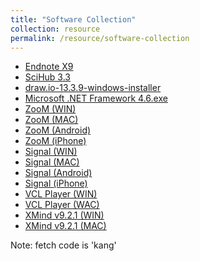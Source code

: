 ```yaml
---
title: "Software Collection"
collection: resource
permalink: /resource/software-collection
---
```

* [Endnote X9](https://pan.baidu.com/s/1rXHrNLKQRERX6Gmv1UmeSw)
* [SciHub 3.3](https://pan.baidu.com/s/1cWkHNH9si2YRcNGOAM6wQA)
* [draw.io-13.3.9-windows-installer](https://pan.baidu.com/s/1SoGCHMEdU7YHLX13XbG0vA)
* [Microsoft .NET Framework 4.6.exe](https://pan.baidu.com/s/1ULsqVNvmLhQ4WtaGbGMPdw)
* [ZooM (WIN)](https://pan.baidu.com/s/1etLtOz5Cfr-Wl_bYs-lFGQ)
* [ZooM (MAC)](https://pan.baidu.com/s/1dffQbIQlVimOi134jPOw7Q)
* [ZooM (Android)](https://pan.baidu.com/s/1Rx7Va6cjaSjGx5Evz9WiNg)
* [ZooM (iPhone)](https://apps.apple.com/cn/app/zoom-cloud-meetings/id546505307)
* [Signal (WIN)]()
* [Signal (MAC)]()
* [Signal (Android)]()
* [Signal (iPhone)]()
* [VCL Player (WIN)]()
* [VCL Player (WAC)]()
* [XMind v9.2.1 (WIN)](https://pan.baidu.com/s/1RVOZrqwOibzjSj26eG3k8A)
* [XMind v9.2.1 (MAC)](https://pan.baidu.com/s/1cxgY0Tr_iXZVwROf43TQYw)

Note: fetch code is 'kang'